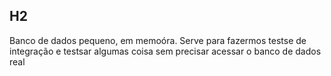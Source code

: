 

## H2

Banco de dados pequeno, em memoóra. Serve para fazermos testse de integração e testsar algumas coisa sem precisar acessar o banco de dados real
